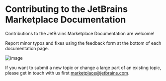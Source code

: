 <!-- Copyright 2000-2023 JetBrains s.r.o. and other contributors. Use of this source code is governed by the Apache 2.0 license that can be found in the LICENSE file. -->

# Contributing to the JetBrains Marketplace Documentation

Contributions to the JetBrains Marketplace Documentation are welcome!

Report minor typos and fixes using the feedback form at the bottom of each documentation page.

![image](https://github.com/JetBrains/marketplace-docs/assets/63251834/5139e1ec-c937-46a4-8c67-8d5e5ef3f2d0)

If you want to submit a new topic or change a large part of an existing topic, please get in touch with us first [marketplace@jetbrains.com](mailto:marketplace@jetbrains.com).
